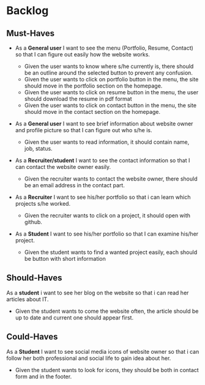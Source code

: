 # Backlog

## Must-Haves


- As a **General user** I want to see the menu (Portfolio, Resume, Contact) so that I can figure out easily how the website works.
   - Given the user wants to know where s/he currently is, there should be an outline around the selected button to prevent any confusion.
   - Given the user wants to click on portfolio button in the menu, the site should move in the portfolio section on the homepage.
   - Given the user wants to click on resume button in the menu, the user should download the resume in pdf format
   - Given the user wants to click on contact button in the menu, the site should move in the contact section on the homepage.

- As a **General user** I want to see brief information about website owner and profile picture so that I can figure out who s/he is.
  - Given the user wants to read information, it should contain name, job, status.

- As a **Recruiter/student** I want to see the contact information so that I can contact the website owner easily.
  - Given the recruiter wants to contact the website owner, there should be an email address in the contact part.

- As a **Recruiter** I want to see his/her portfolio so that i can learn which projects s/he worked.
  - Given the recruiter wants to click on a project, it should open with github.

- As a **Student** I want to see his/her portfolio so that I can examine his/her project.
  - Given the student wants to find a wanted project easily, each should be button with short information

## Should-Haves

As a **student** i want to see her blog on the website so that i can read her articles about IT.

  - Given the student wants to come the website often, the article should be up to date and current one should appear first.

## Could-Haves

As a **Student** I want to see social media icons of website owner so that i can follow her both professional and social life to gain idea about her.

  - Given the student wants to look for icons, they should be both in contact form and in the footer.
